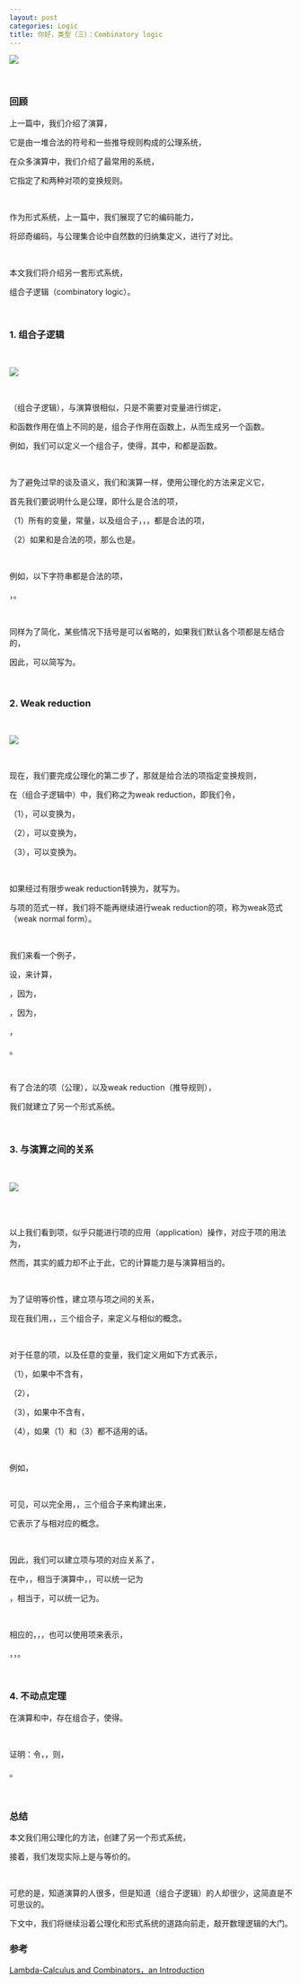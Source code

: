 ```yaml
---
layout: post
categories: Logic
title: 你好，类型（三）：Combinatory logic
---
```


![](https://raw.githubusercontent.com/thzt/hexo-blog/master/source/images/_posts/2017-09-07-type-3/1023733-4a9e412b8a890927.png)

<br/>

### 回顾

上一篇中，我们介绍了<span data-katex="\lambda"></span>演算，

它是由一堆合法的符号和一些推导规则构成的公理系统，

在众多<span data-katex="\lambda"></span>演算中，我们介绍了最常用的<span data-katex="\lambda_\beta"></span>系统，

它指定了<span data-katex="\alpha"></span>和<span data-katex="\beta"></span>两种对<span data-katex="\lambda"></span>项的变换规则。

<br/>

作为形式系统，上一篇中，我们展现了它的编码能力，

将邱奇编码，与公理集合论中自然数的归纳集定义，进行了对比。

<br/>

本文我们将介绍另一套形式系统，

组合子逻辑（combinatory logic）。

<br/>

### 1. 组合子逻辑

<br/>

![](https://raw.githubusercontent.com/thzt/hexo-blog/master/source/images/_posts/2017-09-07-type-3/1023733-c22a4eec9f8ab941.png)

<br/>

<span data-katex="CL"></span>（组合子逻辑），与<span data-katex="\lambda"></span>演算很相似，只是不需要对变量进行绑定，

和函数作用在值上不同的是，组合子作用在函数上，从而生成另一个函数。

例如，我们可以定义一个组合子<span data-katex="B"></span>，使得<span data-katex="(B(f,g))(x) = f(g(x))"></span>，其中，<span data-katex="f"></span>和<span data-katex="g"></span>都是函数。

<br/>

为了避免过早的谈及语义，我们和<span data-katex="\lambda"></span>演算一样，使用公理化的方法来定义它，

首先我们要说明什么是公理，即什么是合法的<span data-katex="CL"></span>项，

（1）所有的变量，常量，以及组合子<span data-katex="I"></span>，<span data-katex="K"></span>，<span data-katex="S"></span>，都是合法的<span data-katex="CL"></span>项，

（2）如果<span data-katex="X"></span>和<span data-katex="Y"></span>是合法的<span data-katex="CL"></span>项，那么<span data-katex="(XY)"></span>也是。

<br/>

例如，以下字符串都是合法的<span data-katex="CL"></span>项，

<span data-katex="((S(KS))K)"></span>，<span data-katex="((S(Kv_0))((SK)K))"></span>。

<br/>

同样为了简化，某些情况下括号是可以省略的，如果我们默认各个<span data-katex="CL"></span>项都是左结合的，

因此，<span data-katex="(((UV)W)X)"></span>可以简写为<span data-katex="UVWX"></span>。

<br/>

### 2. Weak reduction

<br/>

![](https://raw.githubusercontent.com/thzt/hexo-blog/master/source/images/_posts/2017-09-07-type-3/1023733-252bce1d956bac05.png)

<br/>

现在，我们要完成公理化的第二步了，那就是给合法的<span data-katex="CL"></span>项指定变换规则，

在<span data-katex="CL"></span>（组合子逻辑中）中，我们称之为weak reduction，即我们令，

（1）<span data-katex="IX"></span>，可以变换为<span data-katex="X"></span>，

（2）<span data-katex="KXY"></span>，可以变换为<span data-katex="X"></span>，

（3）<span data-katex="SXYZ"></span>，可以变换为<span data-katex="XZ(YZ)"></span>。

<br/>

如果<span data-katex="U"></span>经过有限步weak reduction转换为<span data-katex="V"></span>，就写为<span data-katex="U\triangleright_w V"></span>。

与<span data-katex="\lambda"></span>项的<span data-katex="\beta"></span>范式一样，我们将不能再继续进行weak reduction的<span data-katex="CL"></span>项，称为weak范式（weak normal form）。

<br/>

我们来看一个例子，

设<span data-katex="B=S(KS)K"></span>，来计算<span data-katex="BXYZ"></span>，

<span data-katex="BXYZ=S(KS)KXYZ"></span>

<span data-katex="\triangleright_w KSX(KX)YZ"></span>，因为<span data-katex="S(KS)KX\triangleright_w KSX(KX)"></span>，

<span data-katex="\triangleright_w S(KX)YZ"></span>，因为<span data-katex="KSX\triangleright_w S"></span>，

<span data-katex="\triangleright_w KXZ(YZ)"></span>，

<span data-katex="\triangleright_w X(YZ)"></span>。

<br/>

有了合法的<span data-katex="CL"></span>项（公理），以及weak reduction（推导规则），

我们就建立了另一个形式系统<span data-katex="CL_w"></span>。

<br/>

### 3. <span data-katex="CL"></span>与<span data-katex="\lambda"></span>演算之间的关系

<br/>

![](https://raw.githubusercontent.com/thzt/hexo-blog/master/source/images/_posts/2017-09-07-type-3/1023733-bb0fb9c0c8923e03.png)

<br/>

<br/>

以上我们看到<span data-katex="CL"></span>项，似乎只能进行项的应用（application）操作，对应于<span data-katex="\lambda"></span>项的用法为<span data-katex="(MN)"></span>，

然而，其实<span data-katex="CL"></span>的威力却不止于此，它的计算能力是与<span data-katex="\lambda"></span>演算相当的。

<br/>

为了证明等价性，建立<span data-katex="CL"></span>项与<span data-katex="\lambda"></span>项之间的关系，

现在我们用<span data-katex="I"></span>，<span data-katex="K"></span>，<span data-katex="S"></span>三个组合子，来定义与<span data-katex="\lambda x.M"></span>相似的概念。

<br/>

对于任意的<span data-katex="CL"></span>项<span data-katex="M"></span>，以及任意的变量<span data-katex="x"></span>，我们定义<span data-katex="[x].M"></span>用如下方式表示，

（1）<span data-katex="[x].M=KM"></span>，如果<span data-katex="M"></span>中不含有<span data-katex="x"></span>，

（2）<span data-katex="[x].x=I"></span>，

（3）<span data-katex="[x].Ux=U"></span>，如果<span data-katex="U"></span>中不含有<span data-katex="x"></span>，

（4）<span data-katex="[x].UV=S([x].U)([x].V)"></span>，如果（1）和（3）都不适用的话。

<br/>

例如，

<span data-katex="[x].xy=S([x].x)([x].y)=SI(Ky)"></span>

<br/>

可见，<span data-katex="[x].M"></span>可以完全用<span data-katex="I"></span>，<span data-katex="K"></span>，<span data-katex="S"></span>三个组合子来构建出来，

它表示了与<span data-katex="\lambda x.M"></span>相对应的概念。

<br/>

因此，我们可以建立<span data-katex="\lambda"></span>项与<span data-katex="CL"></span>项的对应关系了，

在<span data-katex="CL"></span>中，<span data-katex="X=Y"></span>，相当于<span data-katex="\lambda"></span>演算中，<span data-katex="X\equiv_\alpha Y"></span>，可以统一记为<span data-katex="X\equiv Y"></span>

<span data-katex="X\triangleright_w Y"></span>，相当于<span data-katex="X\triangleright_\beta Y"></span>，可以统一记为<span data-katex="X\triangleright_{\beta,w} Y"></span>。

<br/>

相应的，<span data-katex="I"></span>，<span data-katex="K"></span>，<span data-katex="S"></span>也可以使用<span data-katex="\lambda"></span>项来表示，

<span data-katex="I=\lambda x.x"></span>，<span data-katex="K=\lambda xy.x"></span>，<span data-katex="S=\lambda xyz.xz(yz)"></span>。

<br/>

### 4. 不动点定理

在<span data-katex="\lambda"></span>演算和<span data-katex="CL"></span>中，存在组合子<span data-katex="Y"></span>，使得<span data-katex="Yx\triangleright_{\beta,w} x(Yx)"></span>。

<br/>

证明：令<span data-katex="U=\lambda ux.x(uux)"></span>，<span data-katex="Y=UU"></span>，则，

<span data-katex="Yx=(\lambda u.(\lambda x.x(uux)))Ux=x(UUx)=x(Yx)"></span>。

<br/>

### 总结

本文我们用公理化的方法，创建了另一个形式系统<span data-katex="CL_w"></span>，

接着，我们发现<span data-katex="CL_w"></span>实际上是与<span data-katex="\lambda_\beta"></span>等价的。

<br/>

可悲的是，知道<span data-katex="\lambda"></span>演算的人很多，但是知道<span data-katex="CL"></span>（组合子逻辑）的人却很少，这简直是不可思议的。

下文中，我们将继续沿着公理化和形式系统的道路向前走，敲开数理逻辑的大门。

### 参考
[Lambda-Calculus and Combinators，an Introduction](https://book.douban.com/subject/4323391/)